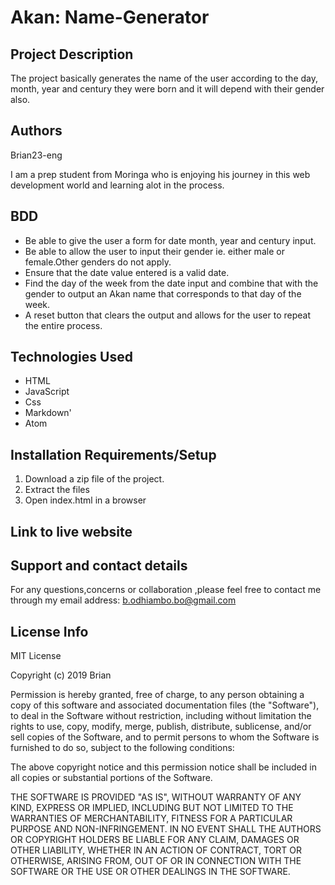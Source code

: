 # Akan: Name-Generator

## Project Description
  The project basically generates the name of the user according to the day, month, year and century they were born and it will depend with their gender also.
## Authors
Brian23-eng  

I am a prep student from Moringa who is enjoying his journey in this web development world and learning alot in the process.

## BDD
* Be able to give the user a form for date month, year and century input.
* Be able to allow the user to input their gender ie. either male or female.Other genders do not apply.
* Ensure that the date value entered is a valid date.
* Find the day of the week from the date input and combine that with the gender to output an Akan name that  corresponds to that day of the week.
* A reset button that clears the output and allows for the user to repeat the entire process.

## Technologies Used
* HTML
* JavaScript  
* Css
* Markdown'
* Atom

## Installation Requirements/Setup
1. Download a zip file of the project.
2. Extract the files
3. Open index.html in a browser

## Link to live website


## Support and contact details
For any questions,concerns or collaboration ,please feel free to contact me through my email address: b.odhiambo.bo@gmail.com

## License Info
MIT License

Copyright (c) 2019 Brian

Permission is hereby granted, free of charge, to any person obtaining a copy of this software and associated documentation files (the "Software"), to deal in the Software without restriction, including without limitation the rights to use, copy, modify, merge, publish, distribute, sublicense, and/or sell copies of the Software, and to permit persons to whom the Software is furnished to do so, subject to the following conditions:

The above copyright notice and this permission notice shall be included in all copies or substantial portions of the Software.

THE SOFTWARE IS PROVIDED "AS IS", WITHOUT WARRANTY OF ANY KIND, EXPRESS OR IMPLIED, INCLUDING BUT NOT LIMITED TO THE WARRANTIES OF MERCHANTABILITY, FITNESS FOR A PARTICULAR PURPOSE AND NON-INFRINGEMENT. IN NO EVENT SHALL THE AUTHORS OR COPYRIGHT HOLDERS BE LIABLE FOR ANY CLAIM, DAMAGES OR OTHER LIABILITY, WHETHER IN AN ACTION OF CONTRACT, TORT OR OTHERWISE, ARISING FROM, OUT OF OR IN CONNECTION WITH THE SOFTWARE OR THE USE OR OTHER DEALINGS IN THE SOFTWARE.
